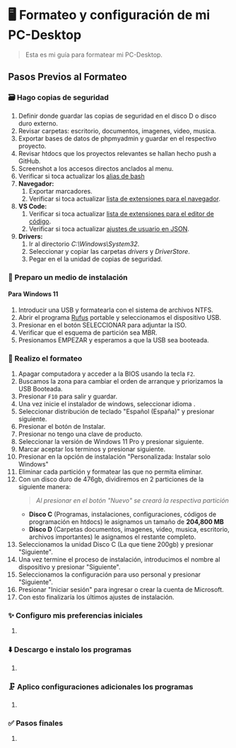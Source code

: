 # 🖥️ Formateo y configuración de mi PC-Desktop

> Esta es mi guía para formatear mi PC-Desktop.

## Pasos Previos al Formateo

### 🗃️ Hago copias de seguridad

   1. Definir donde guardar las copias de seguridad en el disco D o disco duro externo.
   2. Revisar carpetas: escritorio, documentos, imagenes, video, musica.
   3. Exportar bases de datos de phpmyadmin y guardar en el respectivo proyecto.
   4. Revisar htdocs que los proyectos relevantes se hallan hecho push a GitHub.
   5. Screenshot a los accesos directos anclados al menu.
   6. Verificar si toca actualizar los [alias de bash](../terminal/bash-aliases.md)
   7. **Navegador:**
      1. Exportar marcadores.
      2. Verificar si toca actualizar [lista de extensiones para el navegador](../browser/extensions.md).
   8. **VS Code:**
      1. Verificar si toca actualizar [lista de extensiones para el editor de código](../vs-code/extensions.md).
      2. Verificar si toca actualizar [ajustes de usuario en JSON](../vs-code/user-settings-json.md).
   9. **Drivers:**
      1. Ir al directorio *C:\Windows\System32*.
      2. Seleccionar y copiar las carpetas *drivers* y *DriverStore*.
      3. Pegar en el la unidad de copias de seguridad.

### 📀 Preparo un medio de instalación

#### Para Windows 11

   1. Introducir una USB y formatearla con el sistema de archivos NTFS.
   2. Abrir el programa [Rufus](https://rufus.ie/es/) portable y seleccionamos el dispositivo USB.
   3. Presionar en el botón SELECCIONAR para adjuntar la ISO.
   4. Verificar que el esquema de partición sea MBR.
   5. Presionamos EMPEZAR y esperamos a que la USB sea booteada.

### 🚀 Realizo el formateo

   1. Apagar computadora y acceder a la BIOS usando la tecla `F2`.
   2. Buscamos la zona para cambiar el orden de arranque y priorizamos la USB Booteada.
   3. Presionar `F10` para salir y guardar.
   4. Una vez inicie el instalador de windows, seleccionar idioma .
   5. Seleccionar distribución de teclado "Español (España)" y presionar siguiente.
   6. Presionar el botón de Instalar.
   7. Presionar no tengo una clave de producto.
   8. Seleccionar la versión de Windows 11 Pro y presionar siguiente.
   9. Marcar aceptar los terminos y presionar siguiente.
   10. Presionar en la opción de instalación "Personalizada: Instalar solo Windows"
   11. Eliminar cada partición y formatear las que no permita eliminar.
   12. Con un disco duro de 476gb, dividiremos en 2 particiones de la siguiente manera:
        > *Al presionar en el botón "Nuevo" se creará la respectiva partición*
       - **Disco C** (Programas, instalaciones, configuraciones, códigos de programación en htdocs) le asignamos un tamaño de **204,800 MB**
       - **Disco D** (Carpetas documentos, imagenes, video, musica, escritorio, archivos importantes) le asignamos el restante completo.
   13. Seleccionamos la unidad Disco C (La que tiene 200gb) y presionar "Siguiente".
   14. Una vez termine el proceso de instalación, introducimos el nombre al dispositivo y presionar "Siguiente".
   15. Seleccionamos la configuración para uso personal y presionar "Siguiente".
   16. Presionar "Iniciar sesión" para ingresar o crear la cuenta de Microsoft.
   17. Con esto finalizaría los últimos ajustes de instalación.

### ✨ Configuro mis preferencias iniciales

  1.

### ⬇️ Descargo e instalo los programas

  1.

### 🗜️ Aplico configuraciones adicionales los programas

  1.

### ✅ Pasos finales

  1.
